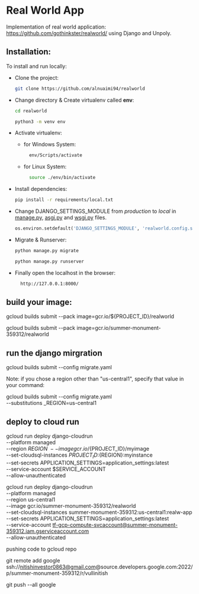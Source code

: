 #  Real World App

Implementation of real world application: https://github.com/gothinkster/realworld/ using Django and Unpoly.

## Installation:

To install and run locally:

- Clone the project:

  ```bash
  git clone https://github.com/alnuaimi94/realworld
  ```

- Change directory & Create virtualenv called **env**:
  ```bash
  cd realworld
  ```
  ```bash
  python3 -m venv env
  ```

- Activate virtualenv:
  - for Windows System:
    ```bash
      env/Scripts/activate
    ```
  - for Linux System:
    ```bash
      source ./env/bin/activate
    ```

- Install dependencies:
  ```bash
  pip install -r requirements/local.txt
  ```

- Change DJANGO_SETTINGS_MODULE from *production* to *local* in [manage.py](./manage.py), [asgi.py](./realworld/config/asgi.py) and [wsgi.py](./realworld/config/wsgi.py) files.
  ```python
  os.environ.setdefault('DJANGO_SETTINGS_MODULE', 'realworld.config.settings.local')
  ```

- Migrate & Runserver:
  ```bash
  python manage.py migrate
  ```
  ```bash
  python manage.py runserver
  ```

- Finally open the localhost in the browser:
  ```bash
    http://127.0.0.1:8000/
  ```


build your image:
----------------
gcloud builds submit --pack image=gcr.io/${PROJECT_ID}/realworld

gcloud builds submit --pack image=gcr.io/summer-monument-359312/realworld

run the django mirgration
------------------------
gcloud builds submit --config migrate.yaml


Note: if you chose a region other than "us-central1", specify that value in your command:


gcloud builds submit --config migrate.yaml \
  --substitutions _REGION=us-central1


deploy to cloud run
------------------

gcloud run deploy django-cloudrun \
  --platform managed \
  --region $REGION \
  --image gcr.io/${PROJECT_ID}/myimage \
  --set-cloudsql-instances ${PROJECT_ID}:${REGION}:myinstance \
  --set-secrets APPLICATION_SETTINGS=application_settings:latest \
  --service-account $SERVICE_ACCOUNT \
  --allow-unauthenticated


  gcloud run deploy django-cloudrun \
  --platform managed \
  --region us-central1 \
  --image gcr.io/summer-monument-359312/realworld \
  --set-cloudsql-instances summer-monument-359312:us-central1:realw-app \
  --set-secrets APPLICATION_SETTINGS=application_settings:latest \
  --service-account tf-gcp-compute-svcaccount@summer-monument-359312.iam.gserviceaccount.com \
  --allow-unauthenticated



  pushing code to gcloud repo

  git remote add google ssh://nitishinvestor0863@gmail.com@source.developers.google.com:2022/p/summer-monument-359312/r/vullinitish


  git push --all google